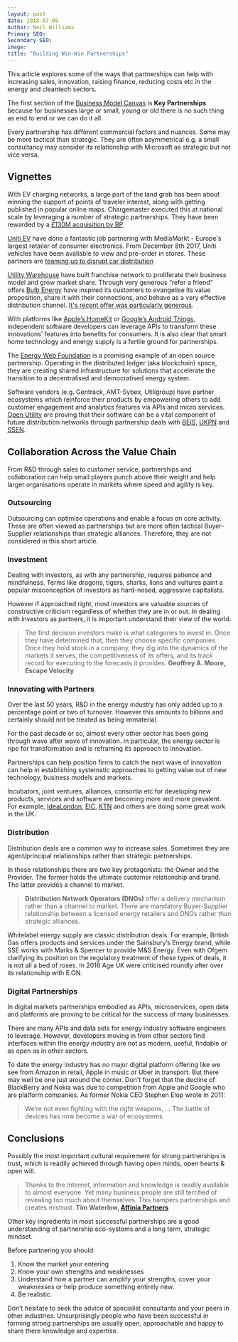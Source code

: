 ```yaml
---
layout: post
date: 2018-07-09
Author: Neil Williams
Primary SEO:
Secondary SEO:
image:
title: "Building Win-Win Partnerships"
---
```

This article explores some of the ways that partnerships can help with increasing sales, innovation, raising finance, reducing costs etc in the energy and cleantech sectors.

The first section of the [Business Model Canvas](https://en.wikipedia.org/wiki/Business_Model_Canvas) is **Key Partnerships** because for businesses large or small, young or old there is no such thing as end to end or we can do it all.

Every partnership has different commercial factors and nuances. Some may be more tactical than strategic. They are often asymmetrical e.g. a small consultancy may consider its relationship with Microsoft as strategic but not vice versa.

## Vignettes
With EV charging networks, a large part of the land grab has been about winning the support of points of traveler interest, along with getting published in popular online maps. Chargemaster executed this at national scale by leveraging a number of strategic partnerships. They have been rewarded by a [£130M acquisition by BP](https://www.bbc.co.uk/news/business-44640647).

[Uniti EV](https://www.uniti.earth) have done a fantastic job partnering with MediaMarkt - Europe's largest retailer of consumer electronics. From December 8t​h 2017​, Uniti vehicles have been available to view and pre-order in stores. These partners are [teaming up to disrupt car distribution](https://www.uniti.earth/uniti-mediamarkt-disrupt-car-distribution/)

[Utility Warehouse](https://www.utilitywarehouse.co.uk) have built franchise network to proliferate their business model and grow market share. Through very generous “refer a friend” offers [Bulb Energy](https://bulb.co.uk) have inspired its customers to evangelise its value proposition, share it with their connections, and behave as a very effective distribution channel. [It's recent offer was particularly generous](https://www.moneysavingexpert.com/news/energy/2017/11/energy-supplier-bulb-doubles-its-referral-reward-for-one-week).

With platforms like [Apple’s HomeKit](https://developer.apple.com/homekit/) or [Google’s Android Things](https://developer.android.com/things/), independent software developers can leverage APIs to transform these innovations’ features into benefits for consumers. It is also clear that smart home technology and energy supply is a fertile ground for partnerships.

The [Energy Web Foundation](https://energyweb.org) is a promising example of an open source partnership. Operating in the distributed ledger (aka blockchain) space, they are creating shared infrastructure for solutions that accelerate the transition to a decentralised and democratised energy system.

Software vendors (e.g. Gentrack, AMT-Sybex, Utiligroup) have partner ecosystems which reinforce their products by empowering others to add customer engagement and analytics features via APIs and micro services. [Open Utility](https://www.openutility.com) are proving that their software can be a vital component of future distribution networks through partnership deals with [BEIS][beis], [UKPN][ukpn] and [SSEN][ssen].

[beis]: https://www.openutility.com/publications/open-utility-BEIS-funding-for-flexibility-marketplace-press-release.pdf
[ukpn]: https://www.openutility.com/publications/open-utility-UKPN-flex-marketplace-collaboration-press-release.pdf
[ssen]: https://www.openutility.com/publications/open-utility-SSEN-trial-revolutionary-smart-grid-platform-press-release.pdf

## Collaboration Across the Value Chain
From R&D through sales to customer service, partnerships and collaboration can help small players punch above their weight and help larger organisations operate in markets where speed and agility is key.

### Outsourcing
Outsourcing can optimise operations and enable a focus on core activity. These are often viewed as partnerships but are more often tactical Buyer-Supplier relationships than strategic alliances. Therefore, they are not considered in this short article.

### Investment
Dealing with investors, as with any partnership, requires patience and mindfulness. Terms like dragons, tigers, sharks, lions and vultures paint a popular misconception of investors as hard-nosed, aggressive capitalists.

However if approached right, most investors are valuable sources of constructive criticism regardless of whether they are in or out. In dealing with investors as partners, it is important understand their view of the world.

> The first decision investors make is what categories to invest in. Once they have determined that, then they choose specific companies. Once they hold stock in a company, they dig into the dynamics of the markets it serves, the competitiveness of its offers, and its track record for executing to the forecasts it provides. **Geoffrey A. Moore, Escape Velocity**

### Innovating with Partners
Over the last 50 years, R&D in the energy industry has only added up to a percentage point or two of turnover. However this amounts to billions and certainly should not be treated as being immaterial.

For the past decade or so, almost every other sector has been going through wave after wave of innovation. In particular, the energy sector is ripe for transformation and is reframing its approach to innovation.

Partnerships can help position firms to catch the next wave of innovation can help in establishing systematic approaches to getting value out of new technology, business models and markets.

Incubators, joint ventures, alliances, consortia etc for developing new products, services and software are becoming more and more prevalent. For example, [IdeaLondon][il], [EIC][eic], [KTN][ktn] and others are doing some great work in the UK.

[eic]: http://energyinnovationcentre.com
[il]: https://www.idea-london.co.uk
[ktn]: https://ktn-uk.co.uk/interests/energy

### Distribution
Distribution deals are a common way to increase sales. Sometimes they are agent/principal relationships rather than strategic partnerships.

In these relationships there are two key protagonists: the Owner and the Provider. The former holds the ultimate customer relationship and brand. The latter provides a channel to market.

> **Distribution Network Operators (DNOs)** offer a delivery mechanism rather than a channel to market. There are mandatory Buyer-Supplier relationship between a licensed energy retailers and DNOs rather than strategic alliances.

Whitelabel energy supply are classic distribution deals. For example, British Gas offers products and services under the Sainsbury’s Energy brand, while SSE works with Marks & Spencer to provide M&S Energy. Even with Ofgem clarifying its position on the regulatory treatment of these types of deals, it is not all a bed of roses. In 2016 Age UK were criticised roundly after over its relationship with E.ON.

### Digital Partnerships
In digital markets partnerships embodied as APIs, microservices, open data and platforms are proving to be critical for the success of many businesses.

There are many APIs and data sets for energy industry software engineers to leverage. However, developers moving in from other sectors find interfaces within the energy industry are not as modern, useful, findable or as open as in other sectors.

To date the energy industry has no major digital platform offering like we see from Amazon in retail, Apple in music or Uber in transport. But there may well be one just around the corner. Don't forget that the decline of BlackBerry and Nokia was due to competition from Apple and Google who are platform companies. As former Nokia CEO Stephen Elop wrote in 2011:

>We’re not even fighting with the right weapons, ... The battle of devices has now become a war of ecosystems.

## Conclusions
Possibly the most important cultural requirement for strong partnerships is trust, which is readily achieved through having open minds, open hearts & open will.

> Thanks to the Internet, information and knowledge is readily available to almost everyone. Yet many business people are still terrified of revealing too much about themselves. This hampers partnerships and creates mistrust. **Tim Waterlow, [Affinia Partners](https://affiniapartners.com)**

Other key ingredients in most successful partnerships are a good understanding of partnership eco-systems and a long term, strategic mindset.

Before partnering you should:

1. Know the market your entering
2. Know your own strengths and weaknesses
3. Understand how a partner can amplify your strengths, cover your weaknesses or help produce something entirely new.
4. Be realistic.

Don’t hesitate to seek the advice of specialist consultants and your peers in other industries. Unsurprisingly people who have been successful in forming strong partnerships are usually open, approachable and happy to share there knowledge and expertise.
